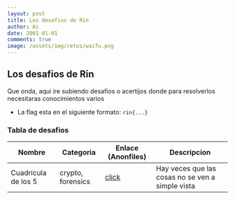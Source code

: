 ```yaml
---
layout: post
title: Los desafios de Rin
author: Ai
date: 2001-01-01
comments: true
image: /assets/img/retos/waifu.png
---
```


## Los desafios de Rin

Que onda, aqui ire subiendo desafios o acertijos donde para resolverlos necesitaras conocimientos varios

- La flag esta en el siguiente formato: ```rin{...}```

### Tabla de desafios

| Nombre               	| Categoria         	| Enlace (Anonfiles)                                          	| Descripcion                                    	|
|----------------------	|-------------------	|-------------------------------------------------------------	|------------------------------------------------	|
| Cuadricula de los 5  	| crypto, forensics 	| [click](https://anonfiles.com/r1Ra864fz7/La_cuadricula_jpg) 	| Hay veces que las cosas no se ven a simple vista 	|